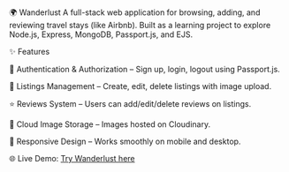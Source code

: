 🌍 Wanderlust
A full-stack web application for browsing, adding, and reviewing travel stays (like Airbnb).
Built as a learning project to explore Node.js, Express, MongoDB, Passport.js, and EJS.


✨ Features

🔑 Authentication & Authorization – Sign up, login, logout using Passport.js.

🏡 Listings Management – Create, edit, delete listings with image upload.

⭐ Reviews System – Users can add/edit/delete reviews on listings.

📸 Cloud Image Storage – Images hosted on Cloudinary.

📱 Responsive Design – Works smoothly on mobile and desktop.


🌐 Live Demo: [Try Wanderlust here](https://wanderlust-pglq.onrender.com)


